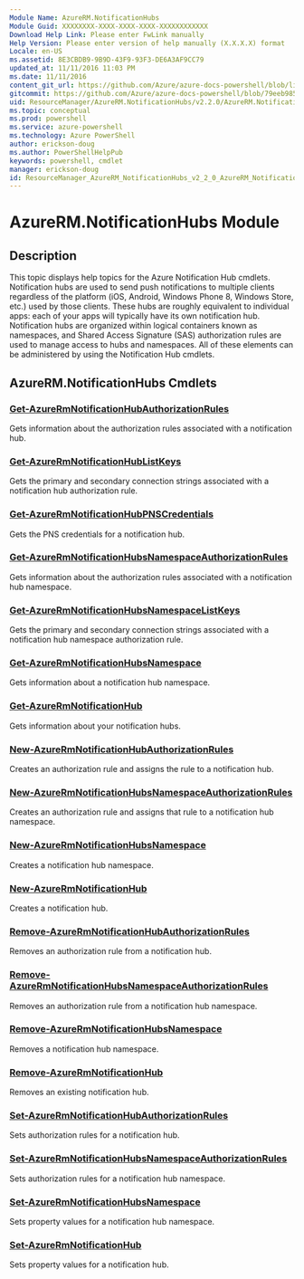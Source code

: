 ```yaml
---
Module Name: AzureRM.NotificationHubs
Module Guid: XXXXXXXX-XXXX-XXXX-XXXX-XXXXXXXXXXXX
Download Help Link: Please enter FwLink manually
Help Version: Please enter version of help manually (X.X.X.X) format
Locale: en-US
ms.assetid: 8E3CBDB9-9B9D-43F9-93F3-DE6A3AF9CC79
updated_at: 11/11/2016 11:03 PM
ms.date: 11/11/2016
content_git_url: https://github.com/Azure/azure-docs-powershell/blob/live/azureps-cmdlets-docs/ResourceManager/AzureRM.NotificationHubs/v2.2.0/AzureRM.NotificationHubs.md
gitcommit: https://github.com/Azure/azure-docs-powershell/blob/79eeb985ea480979357fb4695832a0c3d29a48bf/azureps-cmdlets-docs/ResourceManager/AzureRM.NotificationHubs/v2.2.0/AzureRM.NotificationHubs.md
uid: ResourceManager/AzureRM.NotificationHubs/v2.2.0/AzureRM.NotificationHubs.md
ms.topic: conceptual
ms.prod: powershell
ms.service: azure-powershell
ms.technology: Azure PowerShell
author: erickson-doug
ms.author: PowerShellHelpPub
keywords: powershell, cmdlet
manager: erickson-doug
id: ResourceManager_AzureRM_NotificationHubs_v2_2_0_AzureRM_NotificationHubs_md
---
```


# AzureRM.NotificationHubs Module
## Description
This topic displays help topics for the Azure Notification Hub cmdlets. Notification hubs are used to send push notifications to multiple clients regardless of the platform (iOS, Android, Windows Phone 8, Windows Store, etc.) used by those clients. These hubs are roughly equivalent to individual apps: each of your apps will typically have its own notification hub. Notification hubs are organized within logical containers known as namespaces, and Shared Access Signature (SAS) authorization rules are used to manage access to hubs and namespaces. All of these elements can be administered by using the Notification Hub cmdlets.

## AzureRM.NotificationHubs Cmdlets
### [Get-AzureRmNotificationHubAuthorizationRules](./Get-AzureRmNotificationHubAuthorizationRules.md)
Gets information about the authorization rules associated with a notification hub.


### [Get-AzureRmNotificationHubListKeys](./Get-AzureRmNotificationHubListKeys.md)
Gets the primary and secondary connection strings associated with a notification hub authorization rule.


### [Get-AzureRmNotificationHubPNSCredentials](./Get-AzureRmNotificationHubPNSCredentials.md)
Gets the PNS credentials for a notification hub.


### [Get-AzureRmNotificationHubsNamespaceAuthorizationRules](./Get-AzureRmNotificationHubsNamespaceAuthorizationRules.md)
Gets information about the authorization rules associated with a notification hub namespace.


### [Get-AzureRmNotificationHubsNamespaceListKeys](./Get-AzureRmNotificationHubsNamespaceListKeys.md)
Gets the primary and secondary connection strings associated with a notification hub namespace authorization rule.


### [Get-AzureRmNotificationHubsNamespace](./Get-AzureRmNotificationHubsNamespace.md)
Gets information about a notification hub namespace.


### [Get-AzureRmNotificationHub](./Get-AzureRmNotificationHub.md)
Gets information about your notification hubs.


### [New-AzureRmNotificationHubAuthorizationRules](./New-AzureRmNotificationHubAuthorizationRules.md)
Creates an authorization rule and assigns the rule to a notification hub.


### [New-AzureRmNotificationHubsNamespaceAuthorizationRules](./New-AzureRmNotificationHubsNamespaceAuthorizationRules.md)
Creates an authorization rule and assigns that rule to a notification hub namespace.


### [New-AzureRmNotificationHubsNamespace](./New-AzureRmNotificationHubsNamespace.md)
Creates a notification hub namespace.


### [New-AzureRmNotificationHub](./New-AzureRmNotificationHub.md)
Creates a notification hub.


### [Remove-AzureRmNotificationHubAuthorizationRules](./Remove-AzureRmNotificationHubAuthorizationRules.md)
Removes an authorization rule from a notification hub.


### [Remove-AzureRmNotificationHubsNamespaceAuthorizationRules](./Remove-AzureRmNotificationHubsNamespaceAuthorizationRules.md)
Removes an authorization rule from a notification hub namespace.


### [Remove-AzureRmNotificationHubsNamespace](./Remove-AzureRmNotificationHubsNamespace.md)
Removes a notification hub namespace.


### [Remove-AzureRmNotificationHub](./Remove-AzureRmNotificationHub.md)
Removes an existing notification hub.


### [Set-AzureRmNotificationHubAuthorizationRules](./Set-AzureRmNotificationHubAuthorizationRules.md)
Sets authorization rules for a notification hub.


### [Set-AzureRmNotificationHubsNamespaceAuthorizationRules](./Set-AzureRmNotificationHubsNamespaceAuthorizationRules.md)
Sets authorization rules for a notification hub namespace.


### [Set-AzureRmNotificationHubsNamespace](./Set-AzureRmNotificationHubsNamespace.md)
Sets property values for a notification hub namespace.


### [Set-AzureRmNotificationHub](./Set-AzureRmNotificationHub.md)
Sets property values for a notification hub.



